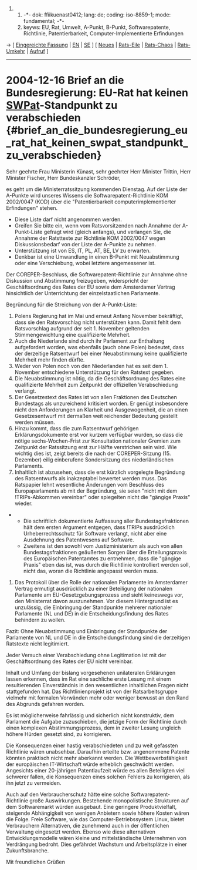 1.  1.  -\*- dok: ffiikuenast0412; lang: de; coding: iso-8859-1; mode:
        fundamental; -\*-
    2.  keyws: EU, Rat, Umwelt, A-Punkt, B-Punkt, Softwarepatente,
        Richtlinie, Patentierbarkeit, Computer-Implementierte
        Erfindungen

-\> \[ [Eingereichte
Fassung](http://kwiki.ffii.org/FfiiKuenast041216De "wikilink") \| [
EN](LtrFfiiGov0412En "wikilink") \| [ SE](LtrFfiiGov0412Sv "wikilink")
\] \[ [ Neues](SwpatcninoDe "wikilink") \| [
Rats-Eile](Cons041215De "wikilink") \| [
Rats-Chaos](Cons041217De "wikilink") \| [
Rats-Umkehr](ConsRevers04De "wikilink") \|
[Aufruf](http://demo.ffii.org/kuenast/ "wikilink") \]

------------------------------------------------------------------------

# 2004-12-16 Brief an die Bundesregierung: EU-Rat hat keinen [SWPat](SWPat "wikilink")-Standpunkt zu verabschieden {#brief_an_die_bundesregierung_eu_rat_hat_keinen_swpat_standpunkt_zu_verabschieden}

Sehr geehrte Frau Ministerin Künast, sehr geehrter Herr Minister
Trittin, Herr Minister Fischer, Herr Bundeskanzler Schröder,

es geht um die Ministerratssitzung kommenden Dienstag. Auf der Liste der
A-Punkte wird unseres Wissens die Softwarepatent-Richtlinie KOM
2002/0047 (KOD) über die \"Patentierbarkeit computerimplementierter
Erfindungen\" stehen.

-   Diese Liste darf nicht angenommen werden.
-   Greifen Sie bitte ein, wenn vom Ratsvorsitzenden nach Annahme der
    A-Punkt-Liste gefragt wird (gleich anfangs), und verlangen Sie, die
    Annahme der Ratsttexte zur Richtlinie KOM 2002/0047 wegen
    Diskussionsbedarf von der Liste der A-Punkte zu nehmen.
-   Unterstützung ist von ES, IT, PL, AT, BE, LV zu erwarten.
-   Denkbar ist eine Umwandlung in einen B-Punkt mit Neuabstimmung oder
    eine Verschiebung, wobei letztere angemessener ist.

Der COREPER-Beschluss, die Softwarepatent-Richtlinie zur Annahme ohne
Diskussion und Abstimmung freizugeben, widerspricht der Geschäftsordnung
des Rates der EU sowie dem Amsterdamer Vertrag hinsichtlich der
Unterrichtung der einzelstaatlichen Parlamente.

Begründung für die Streichung von der A-Punkt-Liste:

1.  Polens Regierung hat im Mai und erneut Anfang November bekräftigt,
    dass sie den Ratsvorschlag nicht unterstützen kann. Damit fehlt dem
    Ratsvorschlag aufgrund der seit 1. November geltenden
    Stimmengewichtung eine qualifizierte Mehrheit.
2.  Auch die Niederlande sind durch ihr Parlament zur Enthaltung
    aufgefordert worden, was ebenfalls (auch ohne Polen) bedeutet, dass
    der derzeitige Ratsentwurf bei einer Neuabstimmung keine
    qualifizierte Mehrheit mehr finden dürfte.
3.  Weder von Polen noch von den Niederlanden hat es seit dem 1.
    November entschiedene Unterstützung für den Ratstext gegeben.
4.  Die Neuabstimmung ist nötig, da die Geschäftsordnung des Rates eine
    qualifizierte Mehrheit zum Zeitpunkt der offiziellen Verabschiedung
    verlangt.
5.  Der Gesetzestext des Rates ist von allen Fraktionen des Deutschen
    Bundestags als unzureichend kritisiert worden. Er genügt
    insbesondere nicht den Anforderungen an Klarheit und Ausgewogenheit,
    die an einen Gesetzesentwurf mit dermaßen weit reichender Bedeutung
    gestellt werden müssen.
6.  Hinzu kommt, dass die zum Ratsentwurf gehörigen Erklärungsdokumente
    erst vor kurzem verfügbar wurden, so dass die nötige
    sechs-Wochen-Frist zur Konsultation nationaler Gremien zum Zeitpunkt
    der Ratssitzung erst zur Hälfte verstrichen sein wird. Wie wichtig
    dies ist, zeigt bereits die nach der COREPER-Sitzung (15. Dezember)
    eilig einberufene Sondersitzung des niederländischen Parlaments.
7.  Inhaltlich ist abzusehen, dass die erst kürzlich vorgelegte
    Begründung des Ratsentwurfs als inakzeptabel bewertet werden muss.
    Das Ratspapier lehnt wesentliche Änderungen vom Beschluss des
    Europaparlaments ab mit der Begründung, sie seien \"nicht mit dem
    !TRIPs-Abkommen vereinbar\" oder spiegelten nicht die \"gängige
    Praxis\" wieder.

-   -   Die schriftlich dokumentierte Auffassung aller
        Bundestagsfraktionen hält dem ersten Argument entgegen, dass
        !TRIPs ausdrücklich Urheberrechtsschutz für Software verlangt,
        nicht aber eine Ausdehnung des Patentwesens auf Software.
    -   Zweitens ist den sowohl vom Justizministerium als auch von allen
        Bundestagsfraktionen geäußerten Sorgen über die Erteilungspraxis
        des Europäischen Patentamtes zu entnehmen, dass die \"gängige
        Praxis\" eben das ist, was durch die Richtlinie kontrolliert
        werden soll, nicht das, woran die Richtlinie angepasst werden
        muss.

1.  Das Protokoll über die Rolle der nationalen Parlamente im
    Amsterdamer Vertrag ermutigt ausdrücklich zu einer Beteiligung der
    nationalen Parlamente am EU-Gesetzgebungsprozess und sieht
    keineswegs vor, den Ministerrat davon auszunehmen. Vor diesem
    Hintergrund ist es unzulässig, die Einbringung der Standpunkte
    mehrerer nationaler Parlamente (NL und DE) in die
    Entscheidungsfindung des Rates behindern zu wollen.

Fazit: Ohne Neuabstimmung und Einbringung der Standpunkte der Parlamente
von NL und DE in die Entscheidungsfindung sind die derzeitigen Ratstexte
nicht legitimiert.

Jeder Versuch einer Verabschiedung ohne Legitimation ist mit der
Geschäftsordnung des Rates der EU nicht vereinbar.

Inhalt und Umfang der bislang vorgesehenen unilateralen Erklärungen
lassen erkennen, dass im Rat eine sachliche erste Lesung mit einem
resultierenden Einverständnis in den wesentlichen inhaltlichen Fragen
nicht stattgefunden hat. Das Richtlinienprojekt ist von der
Ratsarbeitsgruppe vielmehr mit formalen Vorwänden mehr oder weniger
bewusst an den Rand des Abgrunds gefahren worden.

Es ist möglicherweise fahrlässig und sicherlich nicht konstruktiv, dem
Parlament die Aufgabe zuzuschieben, die jetzige Form der Richtlinie
durch einen komplexen Abstimmungsprozess, dem in zweiter Lesung ungleich
höhere Hürden gesetzt sind, zu korrigieren.

Die Konsequenzen einer hastig verabschiedeten und zu weit gefassten
Richtlinie wären unabsehbar. Daraufhin erteilte bzw. angenommene Patente
könnten praktisch nicht mehr aberkannt werden. Die Wettbewerbsfähigkeit
der europäischen IT-Wirtschaft würde erheblich geschwächt werden.
Angesichts einer 20-jährigen Patentlaufzeit würde es allen Beteiligten
viel schwerer fallen, die Konsequenzen eines solchen Fehlers zu
korrigieren, als ihn jetzt zu vermeiden.

Auch auf den Verbraucherschutz hätte eine solche
Softwarepatent-Richtlinie große Auswirkungen. Bestehende monopolistische
Strukturen auf dem Softwaremarkt würden ausgebaut. Eine geringere
Produktvielfalt, steigende Abhängigkeit von wenigen Anbietern sowie
höhere Kosten wären die Folge. Freie Software, wie das
Computer-Betriebssystem Linux, bietet Verbrauchern Alternativen, die
zunehmend auch in der öffentlichen Verwaltung eingesetzt werden. Ebenso
wie diese alternativen Entwicklungsmodelle wären kleine und
mittelständische Unternehmen von Verdrängung bedroht. Dies gefährdet
Wachstum und Arbeitsplätze in einer Zukunftsbranche.

Mit freundlichen Grüßen
